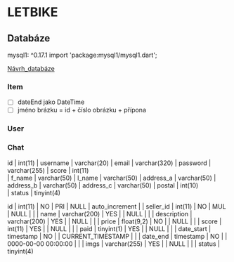 # LETBIKE


## Databáze

mysql1: ^0.17.1
import 'package:mysql1/mysql1.dart';

[Návrh_databáze](https://dbdiagram.io/d/603a99cdfcdcb6230b21cb94)

### Item

- [ ] dateEnd jako DateTime
- [ ] jméno brázku = id + číslo obrázku + přípona

### User

### Chat

  id        | int(11)
| username  | varchar(20) 
| email     | varchar(320)
| password  | varchar(255)
| score     | int(11)     
| f_name    | varchar(50) 
| l_name    | varchar(50) 
| address_a | varchar(50) 
| address_b | varchar(50) 
| address_c | varchar(50) 
| postal    | int(10)     
| status    | tinyint(4)


id          | int(11)      | NO   | PRI | NULL                | auto_increment |
| seller_id   | int(11)      | NO   | MUL | NULL                |                |
| name        | varchar(200) | YES  |     | NULL                |                |
| description | varchar(200) | YES  |     | NULL                |                |
| price       | float(9,2)   | NO   |     | NULL                |                |
| score       | int(11)      | YES  |     | NULL                |                |
| paid        | tinyint(1)   | YES  |     | NULL                |                |
| date_start  | timestamp    | NO   |     | CURRENT_TIMESTAMP   |                |
| date_end    | timestamp    | NO   |     | 0000-00-00 00:00:00 |                |
| imgs        | varchar(255) | YES  |     | NULL                |                |
| status      | tinyint(4)